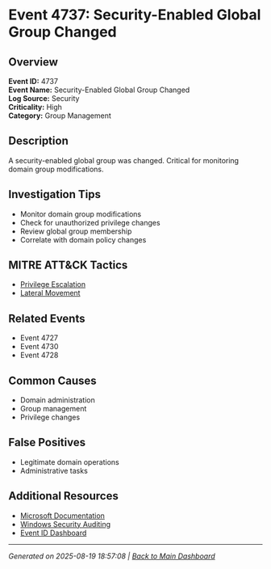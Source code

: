 # Event 4737: Security-Enabled Global Group Changed

## Overview
**Event ID:** 4737  
**Event Name:** Security-Enabled Global Group Changed  
**Log Source:** Security  
**Criticality:** High  
**Category:** Group Management  

## Description
A security-enabled global group was changed. Critical for monitoring domain group modifications.

## Investigation Tips
- Monitor domain group modifications
- Check for unauthorized privilege changes
- Review global group membership
- Correlate with domain policy changes

## MITRE ATT&CK Tactics
- [Privilege Escalation](https://attack.mitre.org/tactics/TA0004/)
- [Lateral Movement](https://attack.mitre.org/tactics/TA0008/)

## Related Events
- Event 4727
- Event 4730
- Event 4728

## Common Causes
- Domain administration
- Group management
- Privilege changes

## False Positives
- Legitimate domain operations
- Administrative tasks

## Additional Resources
- [Microsoft Documentation](https://learn.microsoft.com/en-us/previous-versions/windows/it-pro/windows-10/security/threat-protection/auditing/event-4737)
- [Windows Security Auditing](https://learn.microsoft.com/en-us/windows/security/threat-protection/auditing/audit-events)
- [Event ID Dashboard](../index.html)

---
*Generated on 2025-08-19 18:57:08 | [Back to Main Dashboard](../index.html)*
